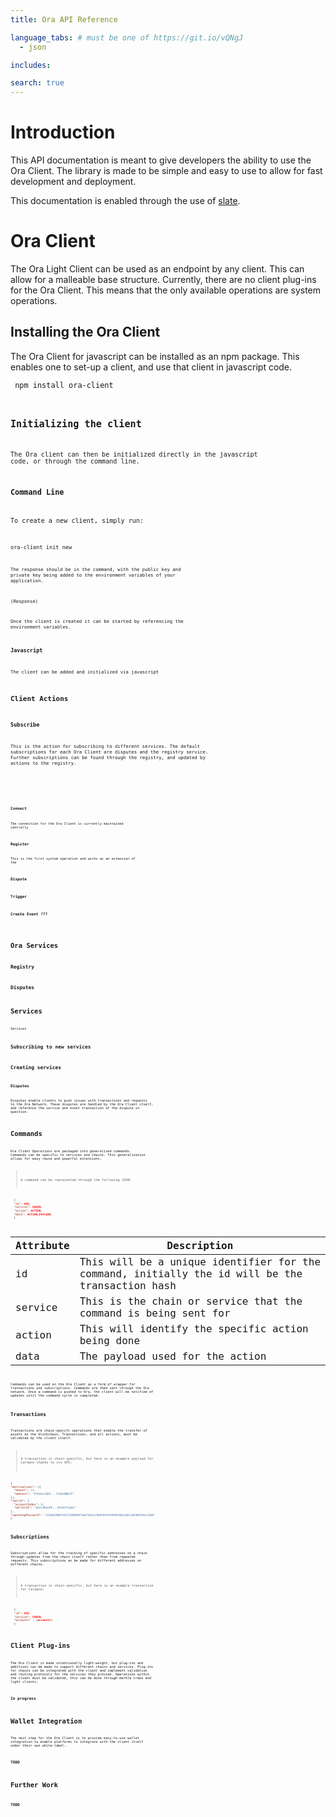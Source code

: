 ```yaml
---
title: Ora API Reference

language_tabs: # must be one of https://git.io/vQNgJ
  - json

includes:

search: true
---
```


# Introduction
This API documentation is meant to give developers the ability to use the
Ora Client. The library is made to be simple and easy to use to allow for
fast development and deployment.

This documentation is enabled through the use of [slate](https://github.com/lord/slate).

# Ora Client
The Ora Light Client can be used as an endpoint by any client. This can allow for
a malleable base structure. Currently, there are no client plug-ins for the Ora Client.
This means that the only available operations are system operations.



## Installing the Ora Client

The Ora Client for javascript can be installed as an npm package. This enables one to set-up a client, and use that client in javascript code.

<code> npm install ora-client <code>

## Initializing the client

The Ora client can then be initialized directly in the javascript code, or through the command line.


### Command Line

To create a new client, simply run:

<code>ora-client init new <code>

The response should be in the command, with the public key and private key being added to the environment variables of your application.

(Response)

Once the client is created it can be started by referencing the environment variables.





### Javascript
The client can be added and initialized via javascript



## Client Actions

### Subscribe
This is the action for subscribing to different services. The default
subscriptions for each Ora Client are disputes and the registry service. Further subscriptions can be found through the registry, and updated by actions to the registry.

<code>  <code>

<response>




### Connect
The connection for the Ora Client is currently maintained centrally

### Register
This is the first system operation and works as an extension of the

### Dispute

### Trigger

### Create Event ???

### 


# Ora Services

## Registry

## Disputes




# Services
Services

## Subscribing to new services

## Creating services







### Disputes
Disputes enable clients to push issues with transactions and requests to the Ora Network.
These disputes are handled by the Ora Client itself, and reference the service and event
transaction of the dispute in question.

# Commands
Ora Client Operations are packaged into generalized commands.
Commands can be specific to services and chains. This generalization allows for easy
reuse and powerful extensions.


> A command can be represented through the following JSON:

```json
  {
  "id": UID,
  "service": CHAIN,
  "action": ACTION,
  "data": ACTION_PAYLOAD
  }

```

Attribute |  Description
--------- |  -----------
id | This will be a unique identifier for the command, initially the id will be the transaction hash
service | This is the chain or service that the command is being sent for
action | This will identify the specific action being done
data | The payload used for the action

Commands can be used on the Ora Client as a form of wrapper for transactions and subscriptions.
Commands are then sent through the Ora network. Once a command is pushed to Ora, the client will be notified of
updates until the command cycle is completed.

## Transactions
Transactions are chain-specifc operations that enable the transfer of assets on the blockchain. Transactions, and all actions,
must be validated by the client itself.

> A transaction is chain-specific, but here is an example payload for Cardano thanks to its API:

```json
{
"destinations": [{
  "amount": 14,
  "address": "A7k5bz1QR2...Tx561NNmfF"
}],
"source": {
  "accountIndex": 0,
  "walletId": "Ae2tdPwUPE...8V3AVTnqGZ"
},
"spendingPassword": "5416b2988745725998907addf4613c9b0764f04959030e1b81c603b920a115d0"
}

```

## Subscriptions
Subscriptions allow for the tracking of specific addresses on a chain through updates from the
chain itself rather than from repeated requests. This subscriptions an be made for different addresses on different chains.

> A transaction is chain-specific, but here is an example transaction for Cardano:

```json
  {
  "id": UID,
  "service": CHAIN,
  "accounts" : [accounts]
  }

```




# Client Plug-ins
The Ora Client is made intentionally light-weight, but plug-ins and additions can be made to
support different chains and services. Plug-ins for chains can be integrated with the client and implement
validation and routing protocols for the services they provide. Operations within the client must be validated,
this can be done through merkle trees and light clients.

### In progress

# Wallet Integration
The next step for the Ora Client is to provide easy-to-use wallet integration to enable
platforms to integrate with the client itself under their own white-label.

### TODO

# Further Work

### TODO
